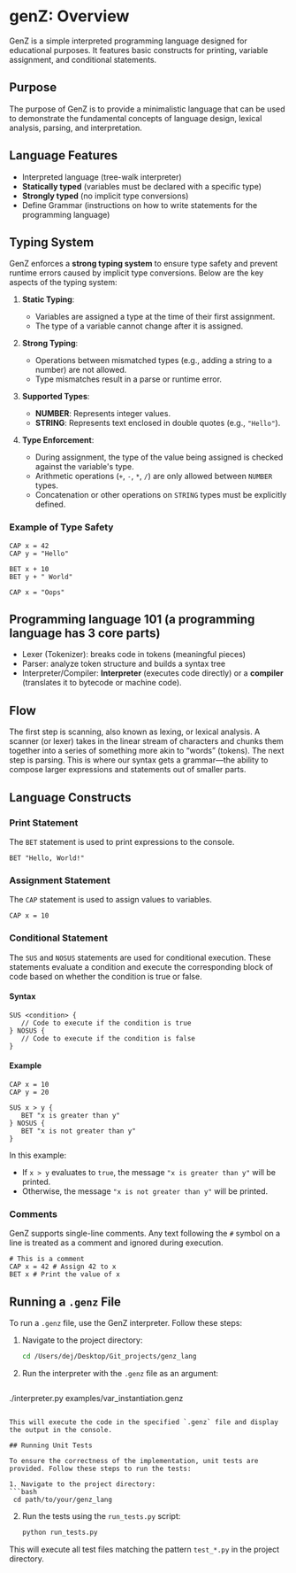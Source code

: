 # genZ: Overview

GenZ is a simple interpreted programming language designed for educational purposes. It features basic constructs for printing, variable assignment, and conditional statements.

## Purpose
The purpose of GenZ is to provide a minimalistic language that can be used to demonstrate the fundamental concepts of language design, lexical analysis, parsing, and interpretation.

## Language Features

* Interpreted language (tree-walk interpreter)
* **Statically typed** (variables must be declared with a specific type)
* **Strongly typed** (no implicit type conversions)
* Define Grammar (instructions on how to write statements for the programming language)

## Typing System

GenZ enforces a **strong typing system** to ensure type safety and prevent runtime errors caused by implicit type conversions. Below are the key aspects of the typing system:

1. **Static Typing**:
   - Variables are assigned a type at the time of their first assignment.
   - The type of a variable cannot change after it is assigned.

2. **Strong Typing**:
   - Operations between mismatched types (e.g., adding a string to a number) are not allowed.
   - Type mismatches result in a parse or runtime error.

3. **Supported Types**:
   - **NUMBER**: Represents integer values.
   - **STRING**: Represents text enclosed in double quotes (e.g., `"Hello"`).

4. **Type Enforcement**:
   - During assignment, the type of the value being assigned is checked against the variable's type.
   - Arithmetic operations (`+`, `-`, `*`, `/`) are only allowed between `NUMBER` types.
   - Concatenation or other operations on `STRING` types must be explicitly defined.

### Example of Type Safety
```genz
CAP x = 42
CAP y = "Hello"

BET x + 10
BET y + " World"

CAP x = "Oops"
```

## Programming language 101 (a programming language has 3 core parts)

- Lexer (Tokenizer): breaks code in tokens (meaningful pieces)
- Parser: analyze token structure and builds a syntax tree
- Interpreter/Compiler: **Interpreter** (executes code directly) or a **compiler** (translates it to bytecode or machine code).

## Flow

The first step is scanning, also known as lexing, or lexical analysis. A scanner (or lexer) takes in the linear stream of characters and chunks them together into a series of something more akin to “words” (tokens). The next step is parsing. This is where our syntax gets a grammar—the ability
to compose larger expressions and statements out of smaller parts.

## Language Constructs

### Print Statement
The `BET` statement is used to print expressions to the console.
```
BET "Hello, World!"
```

### Assignment Statement
The `CAP` statement is used to assign values to variables.
```
CAP x = 10
```

### Conditional Statement
The `SUS` and `NOSUS` statements are used for conditional execution. These statements evaluate a condition and execute the corresponding block of code based on whether the condition is true or false.

#### Syntax
```
SUS <condition> {
   // Code to execute if the condition is true
} NOSUS {
   // Code to execute if the condition is false
}
```

#### Example
```genz
CAP x = 10
CAP y = 20

SUS x > y {
   BET "x is greater than y"
} NOSUS {
   BET "x is not greater than y"
}
```

In this example:
- If `x > y` evaluates to `true`, the message `"x is greater than y"` will be printed.
- Otherwise, the message `"x is not greater than y"` will be printed.

### Comments
GenZ supports single-line comments. Any text following the `#` symbol on a line is treated as a comment and ignored during execution.
```
# This is a comment
CAP x = 42 # Assign 42 to x
BET x # Print the value of x
```

## Running a `.genz` File

To run a `.genz` file, use the GenZ interpreter. Follow these steps:

1. Navigate to the project directory:
   ```bash
   cd /Users/dej/Desktop/Git_projects/genz_lang
   ```

2. Run the interpreter with the `.genz` file as an argument:
   ```bash
./interpreter.py examples/var_instantiation.genz
   ```

This will execute the code in the specified `.genz` file and display the output in the console.

## Running Unit Tests

To ensure the correctness of the implementation, unit tests are provided. Follow these steps to run the tests:

1. Navigate to the project directory:
   ```bash
    cd path/to/your/genz_lang
   ```

2. Run the tests using the `run_tests.py` script:
   ```bash
   python run_tests.py
   ```

This will execute all test files matching the pattern `test_*.py` in the project directory.